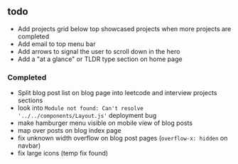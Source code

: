 ## todo

- Add projects grid below top showcased projects when more projects are completed
- Add email to top menu bar
- Add arrows to signal the user to scroll down in the hero
- Add a "at a glance" or TLDR type section on home page

### Completed

- Split blog post list on blog page into leetcode and interview projects sections
- look into `Module not found: Can't resolve '../../components/Layout.js'` deployment bug
- make hamburger menu visible on mobile view of blog posts
- map over posts on blog index page
- fix unknown width overflow on blog post pages (`overflow-x: hidden` on navbar)
- fix large icons (temp fix found)